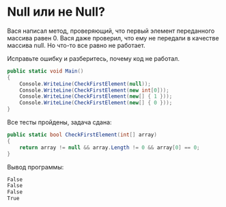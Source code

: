 # Null или не Null?

Вася написал метод, проверяющий, что первый элемент переданного массива равен 0. Вася даже проверил, что ему не передали в качестве массива null. Но что-то все равно не работает.

Исправьте ошибку и разберитесь, почему код не работал.

```cs
public static void Main()
{
    Console.WriteLine(CheckFirstElement(null));
    Console.WriteLine(CheckFirstElement(new int[0]));
    Console.WriteLine(CheckFirstElement(new[] { 1 }));
    Console.WriteLine(CheckFirstElement(new[] { 0 }));
}
```

Все тесты пройдены, задача сдана:
```cs
public static bool CheckFirstElement(int[] array)
{
	return array != null && array.Length != 0 && array[0] == 0;
}
```

Вывод программы:
```cs
False
False
False
True
```